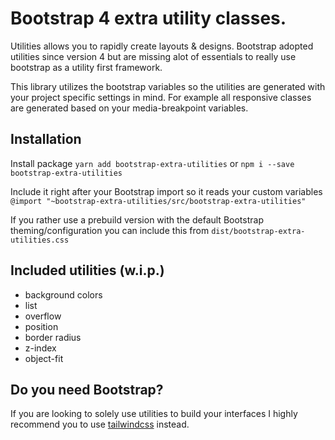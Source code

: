 # Bootstrap 4 extra utility classes.
Utilities allows you to rapidly create layouts & designs. Bootstrap adopted utilities since version 4 but are missing alot of essentials to really use bootstrap as a utility first framework.

This library utilizes the bootstrap variables so the utilities are generated with your project specific settings in mind. For example all responsive classes are generated based on your media-breakpoint variables.

## Installation
Install package `yarn add bootstrap-extra-utilities` or `npm i --save bootstrap-extra-utilities`

Include it right after your Bootstrap import so it reads your custom variables `@import "~bootstrap-extra-utilities/src/bootstrap-extra-utilities"`

If you rather use a prebuild version with the default Bootstrap theming/configuration you can include this from `dist/bootstrap-extra-utilities.css`

## Included utilities (w.i.p.)
* background colors
* list
* overflow
* position
* border radius
* z-index
* object-fit

## Do you need Bootstrap?
If you are looking to solely use utilities to build your interfaces I highly recommend you to use [tailwindcss](https://tailwindcss.com/docs/) instead.